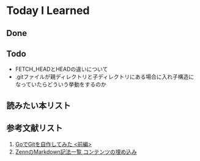# Today I Learned

## Done

## Todo
- FETCH_HEADとHEADの違いについて
- .gitファイルが親ディレクトリと子ディレクトリにある場合に入れ子構造になっていたらどういう挙動をするのか

## 読みたい本リスト

## 参考文献リスト
1. [GoでGitを自作してみた <前編>](https://zenn.dev/jundayo/articles/172092175c0426)
2. [ZennのMarkdown記法一覧 コンテンツの埋め込み](https://zenn.dev/zenn/articles/markdown-guide#%E3%82%B3%E3%83%B3%E3%83%86%E3%83%B3%E3%83%84%E3%81%AE%E5%9F%8B%E3%82%81%E8%BE%BC%E3%81%BF)